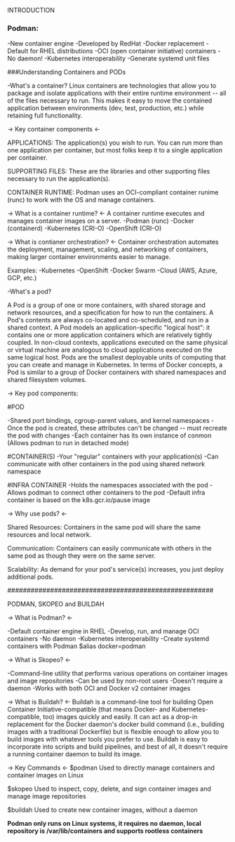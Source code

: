 INTRODUCTION

### Podman:

-New container engine
-Developed by RedHat
-Docker replacement
-Default for RHEL distributions
-OCI (open container initiative) containers
-No daemon!
-Kubernetes interoperability
-Generate systemd unit files

###Understanding Containers and PODs

-What's a container?
Linux containers are technologies that allow you to package and isolate applications with their
entire runtime environment -- all of the files necessary to run. This makes it easy to move the contained
application between environments (dev, test, production, etc.) while retaining full functionality.

-> Key container components <-

APPLICATIONS:
The application(s) you wish to run. You can run more than one application per container, but most folks
keep it to a single application per container.

SUPPORTING FILES:
These are the libraries and other supporting files necessary to run the application(s).

CONTAINER RUNTIME:
Podman uses an OCI-compliant container runime (runc) to work with the OS and manage containers.

-> What is a container runtime? <-
A container runtime executes and manages container images on a server.
-Podman (runc)
-Docker (containerd)
-Kubernetes (CRI-O)
-OpenShift (CRI-O)

-> What is contianer orchestration? <-
Container orchestration automates the deployment, management, scaling, and networking of containers, making larger 
container environments easier to manage.

Examples:
-Kubernetes
-OpenShift
-Docker Swarm
-Cloud (AWS, Azure, GCP, etc.)

-What's a pod?

A Pod is a group of one or more containers, with shared storage and network resources, and a specification for how to run
the containers. A Pod's contents are always co-located and co-scheduled, and run in a shared context. A Pod models an application-specific "logical host":
it contains one or more application containers which are relatively tightly coupled. In non-cloud contexts, applications executed on the same physical or virtual
machine are analogous to cloud applications executed on the same logical host.
Pods are the smallest deployable units of computing that you can create and manage in Kubernetes.
In terms of Docker concepts, a Pod is similar to a group of Docker containers with shared namespaces and shared filesystem volumes.

-> Key pod components:

#POD

-Shared port bindings, cgroup-parent values, and kernel namespaces
-Once the pod is created, these attributes can't be changed -- must recreate the pod with changes
-Each container has its own instance of conmon (Allows podman to run in detached mode)

#CONTAINER(S)
-Your "regular" containers with your application(s)
-Can communicate with other containers in the pod using shared network namespace

#INFRA CONTAINER
-Holds the namespaces associated with the pod
-Allows podman to connect other containers to the pod
-Default infra container is based on the k8s.gcr.io/pause image

-> Why use pods? <-

Shared Resources:
Containers in the same pod will share the same resources and local network.

Communication:
Containers can easily communicate with others in the same pod as though they were on the same server.

Scalability:
As demand for your pod's service(s) increases, you just deploy additional pods.

#####################################################

PODMAN, SKOPEO and BUILDAH

-> What is Podman? <-

-Default container engine in RHEL
-Develop, run, and manage OCI containers
-No daemon
-Kubernetes interoperability
-Create systemd containers with Podman
$alias docker=podman

-> What is Skopeo? <-

-Command-line utility that performs various operations on container images and image repositories
-Can be used by non-root users
-Doesn't require a daemon
-Works with both OCI and Docker v2 container images

-> What is Buildah? <-
Buildah is a command-line tool for building Open Container Initiative-compatible (that means Docker- and Kubernetes-compatible, too)
images quickly and easily. It can act as a drop-in replacement for the Docker daemon's docker build command (i.e., building images with
a traditional Dockerfile) but is flexible enough to allow you to build images with whatever tools you prefer to use. Buildah is easy to 
incorporate into scripts and build pipelines, and best of all, it doesn't require a running container daemon to build its image.

-> Key Commands <-
$podman
Used to directly manage containers and container images on Linux

$skopeo
Used to inspect, copy, delete, and sign container images and manage image repositories

$buildah
Used to create new container images, without a daemon

**Podman only runs on Linux systems, it requires no daemon, local repository is /var/lib/containers and supports rootless containers**
